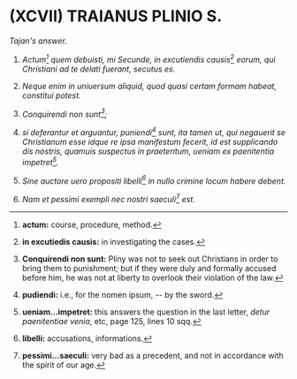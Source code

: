 # (XCVII) TRAIANUS PLINIO S.

*Tajan's answer.*

1. *Actum[^1] quem debuisti, mi Secunde, in excutiendis causis[^2] eorum, qui
   Christiani ad te delati fuerant, secutus es.* 

[^1]: **actum:** course, procedure, method.
[^2]: **in excutiedis causis:** in investigating the cases.

2. *Neque enim in uniuersum aliquid, quod quasi certam formam habeat, constitui
   potest.*

3. *Conquirendi non sunt[^3];*

[^3]: **Conquirendi non sunt:** Pliny was not to seek out Christians in order to
  bring them to punishment; but if they were duly and formally accused before
  him, he was not at liberty to overlook their violation of the law.

4. *si deferantur et arguantur, puniendi[^4] sunt, ita tamen ut, qui negauerit
   se Christianum esse idque re ipsa manifestum fecerit, id est supplicando dis
  nostris, quamuis suspectus in praeteritum, ueniam ex paenitentia impetret[^5].*

[^4]: **pudiendi:** i.e., for the nomen ipsum, -- by the sword.
[^5]: **ueniam...impetret:** this answers the question in the last letter,
  *detur paenitentiae venia*, etc, page 125, lines 10 sqq.


5. *Sine auctore uero propositi libelli[^6] in nullo crimine locum habere debent.* 

[^6]: **libelli:** accusations, informations.

6. *Nam et pessimi exempli nec nostri saeculi[^7] est.*

[^7]: **pessimi...saeculi:** very bad as a precedent, and not in accordance with
  the spirit of our age.
